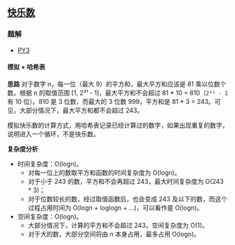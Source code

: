 ## [快乐数](https://leetcode-cn.com/problems/happy-number/)

### 题解
+ [PY3](../../py3/256/202.py)

#### 模拟 + 哈希表
**思路**
对于数字 n，每一位（最大 9）的平方和，最大平方和应该是 81 乘以位数个数。根据 n 的取值范围 [1, 2³¹ - 1]，最大平方和不会超过 81 * 10 = 810（`2³¹ - 1` 有 10 位）。810 是 3 位数，而最大的 3 位数 999，平方和是 81 * 3 = 243。可见，大部分情况下，最大平方和都不会超过 243。  

模拟快乐数的计算方式，用哈希表记录已经计算过的数字，如果出现重复的数字，说明进入一个循环，不是快乐数。

**复杂度分析**
+ 时间复杂度：O(logn)。
  - 对每一位上的数取平方和函数的时间复杂度为 O(logn)。
  - 对于小于 243 的数，平方和不会再超过 243，最大时间复杂度为 O(243 * 3)；
  - 对于位数较长的数，经过取值函数后，也会变成 243 及以下的数，而这个过程占用时间为 O(logn + loglogn + ...)，可以看作是 O(logn)。
+ 空间复杂度：O(logn)。
  - 大部分情况下，计算的平方和不会超过 243，空间复杂度为 O(1)。
  - 对于大的数，大部分空间将由 n 本身占用，最多占用 O(logn)。